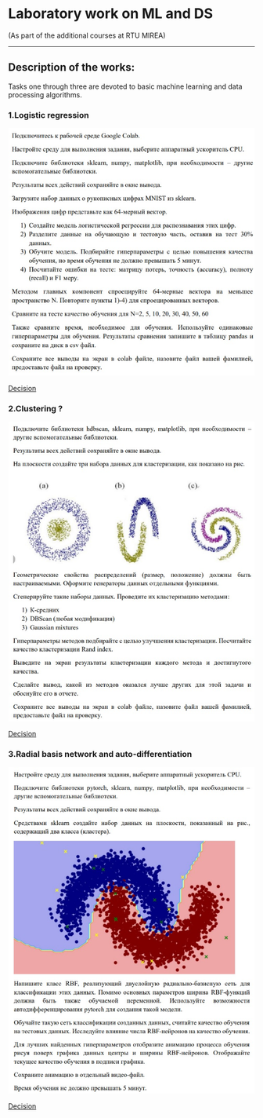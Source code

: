 # Laboratory work on ML and DS
(As part of the additional courses at RTU MIREA)
___
## Description of the works: 
Tasks one through three are devoted to basic machine learning and data processing algorithms.
### 1.Logistic regression
![task1](pictures/task1.jpg)

[Decision](https://colab.research.google.com/drive/1SI3h2kDAfLKaO5yWJcgBK9BoT2Id60mH)

### 2.Clustering ? 
![task1](pictures/task2.jpg)

[Decision](https://drive.google.com/file/d/1hkspudxL7MuXPmzbWjdFgMbulWy12Kxy/view?usp=sharing)

### 3.Radial basis network and auto-differentiation
![task1](pictures/task3.jpg)

[Decision](https://drive.google.com/file/d/1gXNOKyPTBhl45HCVmkLz2Tb39uU-M2oV/view?usp=sharing)


